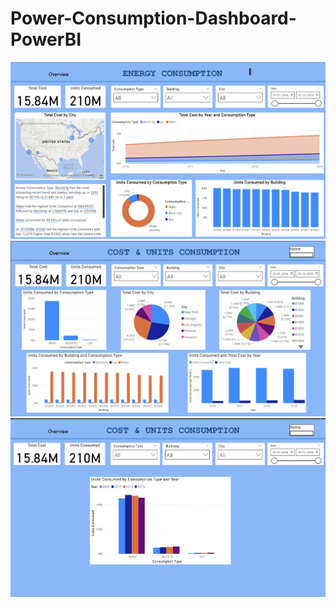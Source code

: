 # Power-Consumption-Dashboard-PowerBI

<img src="Screenshot 2024-11-24 173126.png" > 
<img src="Screenshot 2024-12-01 144634.png" > 
<img src="Screenshot 2024-12-01 144647.png" > 

